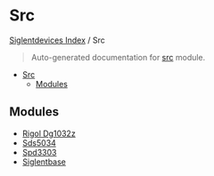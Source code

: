 # Src

[Siglentdevices Index](../README.md#siglentdevices-index) /
Src

> Auto-generated documentation for [src](../../src/__init__.py) module.

- [Src](#src)
  - [Modules](#modules)

## Modules

- [Rigol Dg1032z](./RIGOL_DG1032Z.md)
- [Sds5034](./SDS5034.md)
- [Spd3303](./SPD3303.md)
- [Siglentbase](./SiglentBase.md)